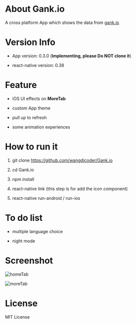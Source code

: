 # About Gank.io

A cross platform App which shows the data from [gank.io](http://gank.io)

# Version Info

- App version: 0.3.0 (**Implementing, please Do NOT clone it**)

- react-native version: 0.38

# Feature

- iOS UI effects on **MoreTab**

- custom App theme

- pull up to refresh

- some animation experiences

# How to run it

1. git clone https://github.com/wangdicoder/Gank.io

2. cd Gank.io

3. npm install

4. react-native link (this step is for add the icon component)

5. react-native run-android / run-ios

# To do list

* multiple language choice

* night mode

# Screenshot

![homeTab](https://github.com/wangdicoder/Gank.io/raw/master/screenshot/hometab.gif)

![moreTab](https://github.com/wangdicoder/Gank.io/raw/master/screenshot/moretab.png)

# License

MIT License